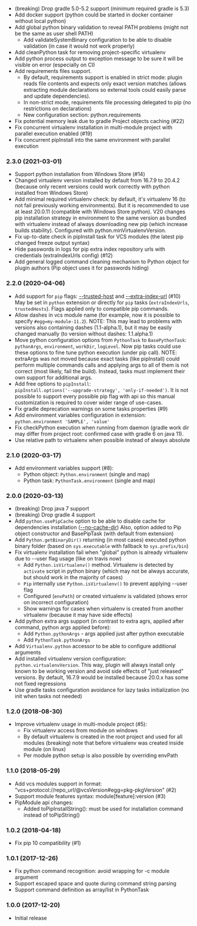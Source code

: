 * (breaking) Drop gradle 5.0-5.2 support (minimum required gradle is 5.3)
* Add docker support (python could be started in docker container without local python)
* Add global python binary validation to reveal PATH problems (might not be the same as user shell PATH)
  - Add validateSystemBinary configuration to be able to disable validation (in case it would not work properly)
* Add cleanPython task for removing project-specific virtualenv
* Add python process output to exception message to be sure it will be visible on error (especially on CI)
* Add requirements files support. 
  - By default, requirements support is enabled in strict mode:
    plugin reads file contents and expects only exact version matches (allows extracting module declarations
    so external tools could easily parse and update dependencies).
  - In non-strict mode, requirements file processing delegated to pip (no restrictions on declarations)
  - New configuration section: python.requirements
* Fix potential memory leak due to gradle Project objects caching (#22)
* Fix concurrent virtualenv installation in multi-module project with parallel execution enabled (#19)
* Fix concurrent pipInstall into the same environment with parallel execution

### 2.3.0 (2021-03-01)
* Support python installation from Windows Store (#14)
* Changed virtualenv version installed by default from 16.7.9 to 20.4.2
  (because only recent versions could work correctly with python installed from Windows Store)
* Add minimal required virtualenv check: by default, it's virtualenv 16 (to not fail previously working environments). 
  But it is recommended to use at least 20.0.11 (compatible with Windows Store python). V20 changes pip installation
  strategy in environment to the same version as bundled with virtualenv instead of always downloading new pip (which increase builds stability).
  Configured with python.minVirtualenvVersion. 
* Fix up-to-date check in pipInstall task for VCS modules (the latest pip changed freeze output syntax)
* Hide passwords in logs for pip extra index repository urls with credentials (extraIndexUrls config) (#12)
* Add general logged command cleaning mechanism to Python object for plugin authors (Pip object uses it for passwords hiding)

### 2.2.0 (2020-04-06)
* Add support for `pip` flags: [--trusted-host](https://pip.pypa.io/en/stable/reference/pip/#trusted-host) 
  and [--extra-index-url](https://pip.pypa.io/en/stable/reference/pip_install/#install-extra-index-url) (#10)
  May be set in `python` extension or directly for `pip` tasks (`extraIndexUrls`, `trustedHosts`). 
  Flags applied only to compatible pip commands.
* Allow dashes in vcs module name (for example, now it is possible to specify `#egg=my-module-11.2`).
  NOTE: This may lead to problems with versions also containing dashes (1.1-alpha.1), but
  it may be easily changed manually (to version without dashes: 1.1.alpha.1)
* Move python configuration options from `PythonTask` to `BasePythonTask`:
  `pythonArgs`, `environment`, `workDir`, `logLevel`. Now pip tasks could use 
  these options to fine tune python execution (under pip call).
  NOTE: extraArgs was not moved because exact tasks (like pipInstall) could perform
  multiple commands calls and applying args to all of them is not correct (most likely, fail the build).
  Instead, tasks must implement their own support for additional args.
* Add free options to `pipInstall`:  
  `pipInstall.options('--upgrade-strategy', 'only-if-needed')`.
  It is not possible to support every possible pip flag with api so this manual customization
  is required to cover wider range of use-cases.
* Fix gradle deprecation warnings on some tasks properties (#9)
* Add environment variables configuration in extension: `python.environment 'SAMPLE', 'value'`
* Fix checkPython execution when running from daemon (gradle work dir may differ from project root:
  confirmed case with gradle 6 on java 11).
* Use relative path to virtualenv when possible instead of always absolute          

### 2.1.0 (2020-03-17)
* Add environment variables support (#8):
    - Python object: `Python.environment` (single and map)
    - Python task: `PythonTask.environment` (single and map)

### 2.0.0 (2020-03-13)
* (breaking) Drop java 7 support
* (breaking) Drop gradle 4 support
* Add `python.usePipCache` option to be able to disable cache for dependencies installation 
    ([--no-cache-dir](https://pip.pypa.io/en/stable/reference/pip_install/#caching))
  Also, option added to Pip object constructor and BasePipTask (with default from extension)
* Add `Python.getBinaryDir()` returning (in most cases) executed python binary folder
    (based on `sys.executable` with fallback to `sys.prefix/bin`)
* Fix virtualenv installation fail when "global" python is already virtualenv due to --user flag usage 
  (like on travis now)
    - Add `Python.isVirtualenv()` method. Virtualenv is detected by `activate` script in python binary 
      (which may not be always accurate, but should work in the majority of cases)
    - `Pip` internally use `Python.isVirtualenv()` to prevent applying --user flag 
    - Configured (`envPath`) or created virtualenv is validated (shows error on incorrect configuration)
    - Show warnings for cases when virtualenv is created from another virtualenv (because it may have side effects)
* Add python extra args support (in contrast to extra agrs, applied after command, python args applied before):
    - Add `Python.pythonArgs` -  args applied just after python executable
    - Add `PythonTask.pythonArgs`   
* Add `Virtualenv.python` accessor to be able to configure additional arguments
* Add installed virtualenv version configuration: `python.virtualenvVersion`. This way, plugin will 
    always install only known to be working version and avoid side effects of "just released" 
    versions. By default, 16.7.9 would be installed because 20.0.x has some not fixed regressions
* Use gradle tasks configuration avoidance for lazy tasks initialization (no init when tasks not needed)                    

### 1.2.0 (2018-08-30)
* Improve virtualenv usage in multi-module project (#5):
    - Fix virtualenv access from module on windows
    - By default virtualenv is created in the root project and used for all modules
        (breaking) note that before virtualenv was created inside module (on linux)
    - Per module python setup is also possible by overriding envPath

### 1.1.0 (2018-05-29)
* Add vcs modules support in format: "vcs+protocol://repo_url/@vcsVersion#egg=pkg-pkgVersion" (#2)
* Support module features syntax: module\[feature]:version (#3)
* PipModule api changes:
    - Added toPipInstallString(): must be used for installation command instead of toPipString()  

### 1.0.2 (2018-04-18)
* Fix pip 10 compatibility (#1)

### 1.0.1 (2017-12-26)
* Fix python command recognition: avoid wrapping for -c module argument
* Support escaped space and quote during command string parsing
* Support command definition as array/list in PythonTask 

### 1.0.0 (2017-12-20)
* Initial release
